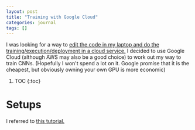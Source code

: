 ```yaml
---
layout: post
title: "Training with Google Cloud"
categories: journal
tags: []
---
```


I was looking for a way to [edit the code in my laptop 
and do the training/execution/deployment in a cloud service.](https://www.quora.com/Can-I-train-a-neural-network-in-the-cloud-using-Tensorflow)
I decided to use Google Cloud 
(although AWS may also be a good choice)
to work out my way to train CNNs.
(Hopefully I won't spend a lot on it.
Google promise that it is the cheapest, 
but obviously owning your own GPU is more economic)


1. TOC
{:toc}

# Setups
I referred to [this tutorial.](https://haroldsoh.com/2016/04/28/set-up-anaconda-ipython-tensorflow-julia-on-a-google-compute-engine-vm/#footnote2)
